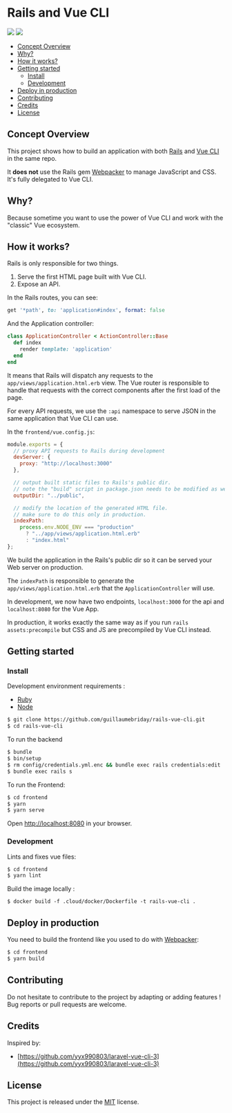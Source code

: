 # Rails and Vue CLI

[![](https://img.shields.io/docker/pulls/guillaumebriday/rails-vue-cli)](https://hub.docker.com/r/guillaumebriday/rails-vue-cli)
[![](https://img.shields.io/github/license/guillaumebriday/rails-vue-cli)](https://github.com/guillaumebriday/rails-vue-cli)

- [Concept Overview](#concept-overview)
- [Why?](#why)
- [How it works?](#how-it-works)
- [Getting started](#getting-started)
  - [Install](#install)
  - [Development](#development)
- [Deploy in production](#deploy-in-production)
- [Contributing](#contributing)
- [Credits](#credits)
- [License](#license)

## Concept Overview

This project shows how to build an application with both [Rails](https://rubyonrails.org/) and [Vue CLI](https://cli.vuejs.org/) in the same repo.

It **does not** use the Rails gem [Webpacker](https://github.com/rails/webpacker) to manage JavaScript and CSS. It's fully delegated to Vue CLI.

## Why?

Because sometime you want to use the power of Vue CLI and work with the "classic" Vue ecosystem.

## How it works?

Rails is only responsible for two things.

1. Serve the first HTML page built with Vue CLI.
2. Expose an API.

In the Rails routes, you can see:

```ruby
get '*path', to: 'application#index', format: false
```

And the Application controller:

```ruby
class ApplicationController < ActionController::Base
  def index
    render template: 'application'
  end
end
```

It means that Rails will dispatch any requests to the `app/views/application.html.erb` view.
The Vue router is responsible to handle that requests with the correct components after the first load of the page.

For every API requests, we use the `:api` namespace to serve JSON in the same application that Vue CLI can use.

In the `frontend/vue.config.js`:

```js
module.exports = {
  // proxy API requests to Rails during development
  devServer: {
    proxy: "http://localhost:3000"
  },

  // output built static files to Rails's public dir.
  // note the "build" script in package.json needs to be modified as well.
  outputDir: "../public",

  // modify the location of the generated HTML file.
  // make sure to do this only in production.
  indexPath:
    process.env.NODE_ENV === "production"
      ? "../app/views/application.html.erb"
      : "index.html"
};
```

We build the application in the Rails's public dir so it can be served your Web server on production.

The `indexPath` is responsible to generate the `app/views/application.html.erb` that the `ApplicationController` will use.

In development, we now have two endpoints, `localhost:3000` for the api and `localhost:8080` for the Vue App.

In production, it works exactly the same way as if you run `rails assets:precompile` but CSS and JS are precompiled by Vue CLI instead.

## Getting started

### Install

Development environment requirements :
- [Ruby](https://www.ruby-lang.org/en/)
- [Node](https://nodejs.org/en/)

```bash
$ git clone https://github.com/guillaumebriday/rails-vue-cli.git
$ cd rails-vue-cli
```

To run the backend
```bash
$ bundle
$ bin/setup
$ rm config/credentials.yml.enc && bundle exec rails credentials:edit
$ bundle exec rails s
```

To run the Frontend:
```bash
$ cd frontend
$ yarn
$ yarn serve
```

Open [http://localhost:8080](http://localhost:8080) in your browser.

### Development

Lints and fixes vue files:
```bash
$ cd frontend
$ yarn lint
```

Build the image locally :
```
$ docker build -f .cloud/docker/Dockerfile -t rails-vue-cli .
```

## Deploy in production

You need to build the frontend like you used to do with [Webpacker](https://github.com/rails/webpacker):

```bash
$ cd frontend
$ yarn build
```

## Contributing

Do not hesitate to contribute to the project by adapting or adding features ! Bug reports or pull requests are welcome.

## Credits

Inspired by:

+ [https://github.com/yyx990803/laravel-vue-cli-3](https://github.com/yyx990803/laravel-vue-cli-3)

## License

This project is released under the [MIT](http://opensource.org/licenses/MIT) license.
